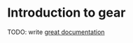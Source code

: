 # Introduction to gear

TODO: write [great documentation](http://jacobian.org/writing/great-documentation/what-to-write/)
